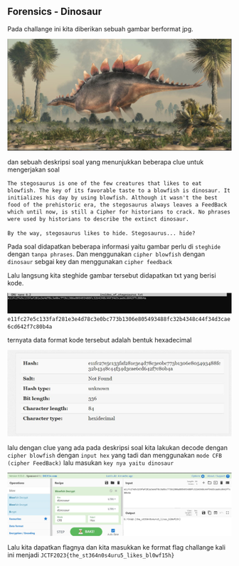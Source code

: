 ## Forensics - Dinosaur

Pada challange ini kita diberikan sebuah gambar berformat jpg.

![soal](assets/soal.jpg)

dan sebuah deskripsi soal yang menunjukkan beberapa clue untuk mengerjakan soal

```
The stegosaurus is one of the few creatures that likes to eat blowfish. The key of its favorable taste to a blowfish is dinosaur. It initializes his day by using blowfish. Although it wasn't the best food of the prehistoric era, the stegosaurus always leaves a FeedBack which until now, is still a Cipher for historians to crack. No phrases were used by historians to describe the extinct dinosaur.

By the way, stegosaurus likes to hide. Stegosaurus... hide?
```

Pada soal didapatkan beberapa informasi yaitu gambar perlu di `steghide` dengan `tanpa phrases`. Dan menggunakan `cipher blowfish` dengan `dinosaur` sebgai key dan menggunakan `cipher feedback`

Lalu langsung kita steghide gambar tersebut didapatkan txt yang berisi kode.

![steghide](assets/steg.jpg)
`e11fc27e5c133faf281e3e4d78c3e0bc773b1306e805493488fc32b4348c44f34d3cae6cd642f7c80b4a`

ternyata data format kode tersebut adalah bentuk hexadecimal

![format](assets/dataformat.jpeg)

lalu dengan clue yang ada pada deskripsi soal kita lakukan decode dengan `cipher blowfish` dengan `input hex` yang tadi dan menggunakan `mode CFB (cipher FeedBack)` lalu masukan `key nya yaitu dinosaur`

![flag](assets/flag.jpg)

Lalu kita dapatkan flagnya dan kita masukkan ke format flag challange kali ini menjadi
`JCTF2023{the_st364n0s4uru5_likes_bl0wf15h}`
